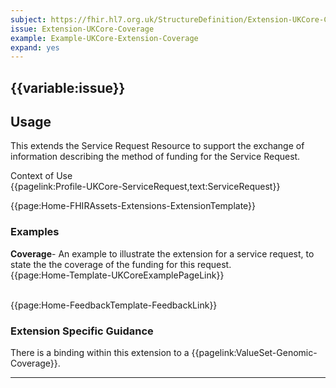 ```yaml
---
subject: https://fhir.hl7.org.uk/StructureDefinition/Extension-UKCore-Coverage
issue: Extension-UKCore-Coverage
example: Example-UKCore-Extension-Coverage
expand: yes
---
```



## {{variable:issue}} 

<h2 id='non-fql-header'>Usage</h2>

This extends the Service Request Resource to support the exchange of information describing the method of funding for the Service Request.

<div id='extensionContextofUse'>
<div id='extension-Context-Use-title'>
Context of Use
</div>
<div id='extension-Context-Use-Profiles'>
{{pagelink:Profile-UKCore-ServiceRequest,text:ServiceRequest}}
</div>
</div>


{{page:Home-FHIRAssets-Extensions-ExtensionTemplate}}

<div id="Examples" class="tabcontent">
  <h3>Examples</h3>
  <b>Coverage</b>- An example to illustrate the extension for a service request, to state the the coverage of the funding for this request.<br>
{{page:Home-Template-UKCoreExamplePageLink}}
<br><br>
</div>



<div id="Feedback" class="tabcontent">

{{page:Home-FeedbackTemplate-FeedbackLink}}

</div>

<h3 id="guidance-coverage">Extension Specific Guidance</h3>

There is a binding within this extension to a {{pagelink:ValueSet-Genomic-Coverage}}.

---